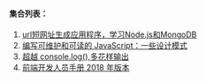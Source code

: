 #### 集合列表：
1. [url短网址生成应用程序，学习Node.js和MongoDB](https://freshman.tech/url-shortener/)
1. [编写可维护和可读的 JavaScript：一些设计模式](https://www.javascriptjanuary.com/blog/writing-maintainable-and-readable-javascript-design-patterns)
1. [超越 console.log(),多花样输出](https://medium.com/@mattburgess/beyond-console-log-2400fdf4a9d8)
1. [前端开发人员手册 2018 年版本](https://frontendmasters.com/books/front-end-handbook/2018/)